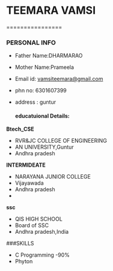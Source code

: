# TEEMARA VAMSI 
================
### PERSONAL INFO
- Father Name:DHARMARAO
- Mother Name:Prameela
- Email id: vamsiteemara@gmail.com
- phn no: 6301607399
- address : guntur
  
  #### educatuional Details:
 
 **Btech_CSE**
 - RVR&JC COLLEGE OF ENGINEERING
 - AN UNIVERSITY,Guntur
 - Andhra pradesh
 
 **INTERMIDEATE**
 - NARAYANA JUNIOR COLLEGE
 - Vijayawada
 - Andhra pradesh
 -
 **ssc**
 - QIS HIGH SCHOOL
 - Board of SSC
 - Andhra pradesh,India

###SKILLS
- C Programming -90%
- Phyton 
